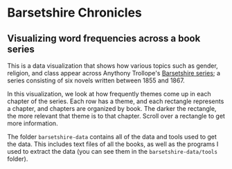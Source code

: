 # Barsetshire Chronicles
## Visualizing word frequencies across a book series

This is a data visualization that shows how various topics such as gender, religion, and class appear across Anythony Trollope's
[Barsetshire series](https://en.wikipedia.org/wiki/Chronicles_of_Barsetshire); a series consisting of six novels written between 1855
and 1867.  


In this visualization, we look at how frequently themes come up in each chapter of the series. Each row has a theme, and each rectangle represents a chapter, and chapters are organized by book. The darker the rectangle, the more relevant that theme is to that chapter. Scroll over a rectangle to get more information.

The folder `barsetshire-data` contains all of the data and tools used to get the data.  This includes text files of all the books, as well as the programs I used to extract the data (you can see them in the `barsetshire-data/tools` folder).
